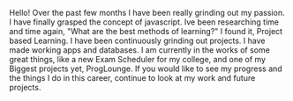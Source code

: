 Hello! Over the past few months I have been really grinding out my passion.
I have finally grasped the concept of javascript. Ive been researching time and time again, "What are the best methods of learning?"
I found it, Project based Learning. I have been continuously grinding out projects. I have made working apps and databases.
I am currently in the works of some great things, like a new Exam Scheduler for my college, and one of my Biggest projects yet, ProgLounge.
If you would like to see my progress and the things I do in this career, continue to look at my work and future projects.
